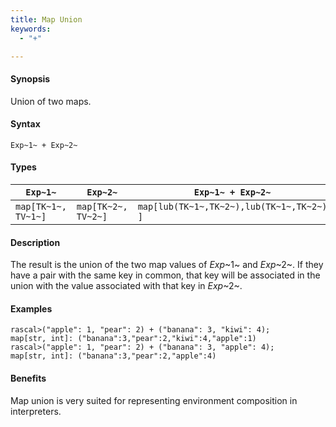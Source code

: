 ```yaml
---
title: Map Union
keywords:
  - "+"

---
```


#### Synopsis

Union of two maps.

#### Syntax

`Exp~1~ + Exp~2~`

#### Types

| `Exp~1~`             |  `Exp~2~`             | `Exp~1~ + Exp~2~`                             |
| --- | --- | --- |
| `map[TK~1~, TV~1~]` |  `map[TK~2~, TV~2~]` | `map[lub(TK~1~,TK~2~),lub(TK~1~,TK~2~) ]`   |

#### Description

The result is the union of the two map values of _Exp_~1~ and _Exp_~2~.
If they have a pair with the same key in common, that key will be associated
in the union with the value associated with that key in _Exp_~2~.

#### Examples

```rascal-shell 
rascal>("apple": 1, "pear": 2) + ("banana": 3, "kiwi": 4);
map[str, int]: ("banana":3,"pear":2,"kiwi":4,"apple":1)
rascal>("apple": 1, "pear": 2) + ("banana": 3, "apple": 4);
map[str, int]: ("banana":3,"pear":2,"apple":4)
```

#### Benefits

Map union is very suited for representing environment composition in interpreters.

